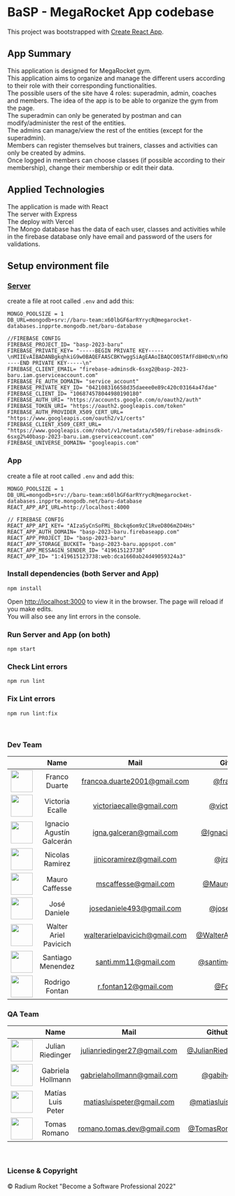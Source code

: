 # BaSP - MegaRocket App codebase

This project was bootstrapped with [Create React App](https://github.com/facebook/create-react-app).

## App Summary
This application is designed for MegaRocket gym. <br>
This application aims to organize and manage the different users according to their role with their corresponding functionalities. <br>
The possible users of the site have 4 roles: superadmin, admin, coaches and members. The idea of the app is to be able to organize the gym from the page. <br>
The superadmin can only be generated by postman and can modify/administer the rest of the entities. <br>
The admins can manage/view the rest of the entities (except for the superadmin). <br>
Members can register themselves but trainers, classes and activities can only be created by admins. <br>
Once logged in members can choose classes (if possible according to their membership), change their membership or edit their data. <br>

## Applied Technologies
The application is made with React <br>
The server with Express <br>
The deploy with Vercel <br>
The Mongo database has the data of each user, classes and activities while in the firebase database only have email and password of the users for validations. <br>

## Setup environment file
### [Server](https://github.com/BaSP-m2023/baru-megarocket-server)
create a file at root called `.env` and add this:

    MONGO_POOLSIZE = 1
    DB_URL=mongodb+srv://baru-team:x60lbGF6arRYrycR@megarocket-databases.inpprte.mongodb.net/baru-database

    //FIREBASE CONFIG
    FIREBASE_PROJECT_ID= "basp-2023-baru"
    FIREBASE_PRIVATE_KEY= "-----BEGIN PRIVATE KEY-----\nMIIEvAIBADANBgkqhkiG9w0BAQEFAASCBKYwggSiAgEAAoIBAQCO0STAfFd8H0cN\nfKHfO6Z+BFx5iQluAoPYmyZCTpBML9SdEn++3cvAiep7txeOPM8MuNs6RL35T4CM\nc3GgQTobdogv39DG8OM6dkQhtHufu0guRIcKi6bMoVi3Okf9/cas//63NUWUk7p8\n7ORO7V3wIcbru+wvNuxIa1mz6HiKdWmN3Nlt7jg1eBFEWeID9DodRtNiruAhkX02\ng8pz1euW2iCBNJHyM7Q6fHw/cPWoj5eGsQZwYqsDTEYGQWA4zI71FoTbRGVDll6h\n8oTITFVEEPud55YdaJtfpkbUwPArobQCNfGYBq6+8vK2nTWHn6nB0SVFCdYUeDgq\nt3ddpPe9AgMBAAECggEAFY67SfTa7cj43C/ObVhfMtFstgm56ymlBjqxJTwfquhj\nYwxKTSDEoz0OMHt8KkPCiyySJvL+bBYUlN7OLX77Cu8y8msJ5CWzXv1AHohUStGl\nvRop+i0HUgce0ZWSDWRTq4R+yd/YL2u3MCk/8ywATIGEuculhKD5PJs7sJzsKRYD\nSJWkrXyNVPtac1wn3IMkwNQdIRJ6+EQdSg5/WUpfduAXxb708uDLDSQMYl4cuBTR\nYIpWlUMAu9lwp4nkwhOxoE/wUh3QAHJmWFKHpkulotIrnPeDlAVRps62z2E2AaUx\n3JkCAfEzJ+JBXtCLv2JQ23PlAA1W+ptjwzKCUVOrgQKBgQDETt+MYvMpIofjDPNb\nEi4qTA8pPOYlIZXu0KnxaKk8C41Tph0RCUYXP384VyTGlpbh46n1TLITxQtuvW2b\nXcHf8VzYNNhB5485ibk8odNPp11FkzDfVxGa7vEbYNQKQXbOP3Un9hOEPsAGLFE1\n9y1s+tfQUJPHa5/RSkQPAo8gQQKBgQC6PmIaR4rrogbgoMljlyk7qydwqtWAEaRv\nld+bsSN6u7d0Dxndyn053mDeqUInYR53hRgKM5Oouku/npLH+YcJOcvMc/Tcy78h\nm7bOAn6Pxs+SF+8nM6BIx4uh19ctIp2aNvm0OD66URBoqcRUjM8HxZHsf73hogRS\nDjWY4bQ4fQKBgCKgZv40Vf/jf2SlXCesRUhgsivr+gyCqBe/5roWZAObZgpjOq1O\nnXZsVNxzQqFk3qhpqAkExkSGdUXLVBIbr574zA+3Ao5dcf4MNQhk4wkh1Gn5VJ2Q\nliJmE1Fo+v30HiizOM8bsMWa6/QqzQhf2Ttn47ly/R4n9cDNAMRFB0oBAoGAO3zT\njvtNByiQs80HpnTQ6csoZNdcLHT2JeIkMzGoWHp/BWYRaANWblZ2cIh1pehid+Ce\nJhwFTP58VW9MCO3N0QeR7fMXwjKeERkQkcrALCJfiJV2gPn/d1+tXPt5MmR9HJX0\nujjA6HgeGqAnIq57LktP6c9/kgNTB/ab7gIhs20CgYA6TsXQ/Z2A6LnJX4GdMK6+\nomqFXovrGFjCW1n5ITPTnSeF2ZxIMtPcICxhOHbeBVIcx+Nmw/wr37kPrrGaw3qB\nSx3d1y6Ud7b+gIz+kvbuUa1FGvmQU5yjmGd6gEVlYjq2ZPLWI3Y7jeKaeziHw0W2\nNvVbKBKI+imyBZJ0pkAvHQ==\n-----END PRIVATE KEY-----\n"
    FIREBASE_CLIENT_EMAIL= "firebase-adminsdk-6sxg2@basp-2023-baru.iam.gserviceaccount.com"
    FIREBASE_FE_AUTH_DOMAIN= "service_account"
    FIREBASE_PRIVATE_KEY_ID= "042108316658d35daeee0e89c420c03164a47dae"
    FIREBASE_CLIENT_ID= "106874578044980190180"
    FIREBASE_AUTH_URI= "https://accounts.google.com/o/oauth2/auth"
    FIREBASE_TOKEN_URI= "https://oauth2.googleapis.com/token"
    FIREBASE_AUTH_PROVIDER_X509_CERT_URL= "https://www.googleapis.com/oauth2/v1/certs"
    FIREBASE_CLIENT_X509_CERT_URL= "https://www.googleapis.com/robot/v1/metadata/x509/firebase-adminsdk-6sxg2%40basp-2023-baru.iam.gserviceaccount.com"
    FIREBASE_UNIVERSE_DOMAIN= "googleapis.com"

### App
create a file at root called `.env` and add this:

    MONGO_POOLSIZE = 1
    DB_URL=mongodb+srv://baru-team:x60lbGF6arRYrycR@megarocket-databases.inpprte.mongodb.net/baru-database
    REACT_APP_API_URL=http://localhost:4000

    // FIREBASE CONFIG
    REACT_APP_API_KEY= "AIzaSyCnSoFMi_Bbckq6om9zC1RveD806mZO4Hs"
    REACT_APP_AUTH_DOMAIN= "basp-2023-baru.firebaseapp.com"
    REACT_APP_PROJECT_ID= "basp-2023-baru"
    REACT_APP_STORAGE_BUCKET= "basp-2023-baru.appspot.com"
    REACT_APP_MESSAGIN_SENDER_ID= "419615123738"
    REACT_APP_ID= "1:419615123738:web:dca1660ab24d49059324a3"

### Install dependencies (both Server and App)

    npm install

Open [http://localhost:3000](http://localhost:3000) to view it in the browser.
The page will reload if you make edits.\
You will also see any lint errors in the console.
### Run Server and App (on both)
    npm start

### Check Lint errors
    npm run lint

### Fix Lint errors
    npm run lint:fix

<br>

### Dev Team

| | Name  | Mail | Github
| :-----: | :-----: | :-----: | :-----: |
<img src="https://avatars.githubusercontent.com/u/87949682?v=4" height="50" width="50">| Franco Duarte | francoa.duarte2001@gmail.com | [@francoax](https://github.com/francoax)
<img src="https://avatars.githubusercontent.com/u/90772977?v=4" height="50" width="50">| Victoria Ecalle | victoriaecalle@gmail.com | [@victoriassol](https://github.com/victoriassol)
<img src="https://avatars.githubusercontent.com/u/99512277?v=4" height="50" width="50">| Ignacio Agustín Galcerán | igna.galceran@gmail.com | [@IgnacioGalceran](https://github.com/IgnacioGalceran)
<img src="https://avatars.githubusercontent.com/u/42724273?v=4" height="50" width="50">| Nicolas Ramirez | jjnicoramirez@gmail.com | [@jramire5](https://github.com/jramire5)
<img src="https://avatars.githubusercontent.com/u/117609837?v=4" height="50" width="50">| Mauro Caffesse | mscaffesse@gmail.com | [@MauroCaffesse](https://github.com/MauroCaffesse)
<img src="https://avatars.githubusercontent.com/u/94631305?v=4" height="50" width="50">| José Daniele | josedaniele493@gmail.com | [@josedaniele](https://github.com/josedaniele)
<img src="https://avatars.githubusercontent.com/u/127549195?v=4" height="50" width="50">| Walter Ariel Pavicich | walterarielpavicich@gmail.com | [@WalterArielPavicich](https://github.com/WalterArielPavicich)
<img src="https://avatars.githubusercontent.com/u/127548159?v=4" height="50" width="50">| Santiago Menendez | santi.mm11@gmail.com |[@santimenendez98](https://github.com/santimenendez98)
<img src="https://avatars.githubusercontent.com/u/123534779?v=4" height="50" width="50">| Rodrigo Fontan | r.fontan12@gmail.com | [@FontanR](https://github.com/FontanR)

### QA Team

| | Name  | Mail | Github
| :-----: | :-----: | :-----: | :-----: |
<img src="https://avatars.githubusercontent.com/u/90704238?v=4" height="50" width="50">| Julian Riedinger | julianriedinger27@gmail.com |[@JulianRiedinger7](https://github.com/JulianRiedinger7)
<img src="https://avatars.githubusercontent.com/u/101472952?v=4" height="50" width="50">| Gabriela Hollmann | gabrielahollmann@gmail.com |[@gabiholl](https://github.com/gabiholl)
<img src="https://avatars.githubusercontent.com/u/127539369?v=4" height="50" width="50">| Matías Luis Peter | matiasluispeter@gmail.com |[@matiasluispeter](https://github.com/matiasluispeter)
<img src="https://avatars.githubusercontent.com/u/97346199?v=4" height="50" width="50">| Tomas Romano | romano.tomas.dev@gmail.com |[@TomasRomanoo](https://github.com/TomasRomanoo)

<br>

### License & Copyright

© Radium Rocket "Become a Software Professional 2022"
